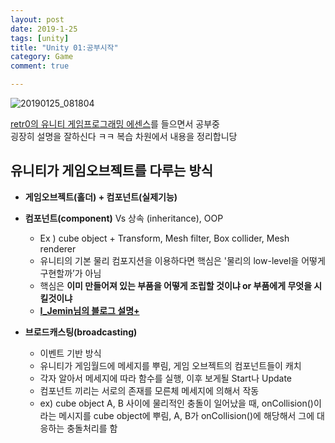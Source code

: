 ```yaml
---
layout: post
date: 2019-1-25
tags: [unity]
title: "Unity 01:공부시작"
category: Game
comment: true

---
```


<p><img src="https://user-images.githubusercontent.com/31947480/51714805-c92fde80-2079-11e9-965d-14cf27681fa1.png" alt="20190125_081804"></p>
<p><a href="https://www.udemy.com/retr0-unity/">retr0의 유니티 게임프로그래밍 에센스</a>를 들으면서 공부중<br>
굉장히 설명을 잘하신다 ㅋㅋ 복습 차원에서 내용을 정리합니당</p>
<h2 id="유니티가-게임오브젝트를-다루는-방식">유니티가 게임오브젝트를 다루는 방식</h2>
<ul>
<li>
<p><strong>게임오브젝트(홀더) + 컴포넌트(실제기능)</strong></p>
</li>
<li>
<p><strong>컴포넌트(component)</strong>  Vs 상속 (inheritance), OOP</p>
<ul>
<li>Ex ) cube object + Transform, Mesh filter, Box collider, Mesh renderer</li>
<li>유니티의 기본 물리 컴포지션을 이용하다면 핵심은 '물리의 low-level을 어떻게 구현할까’가 아님</li>
<li>핵심은 <strong>이미 만들어져 있는 부품을 어떻게 조립할 것이냐 or 부품에게 무엇을 시킬것이냐</strong></li>
<li><a href="https://ijemin.com/blog/%EC%9C%A0%EB%8B%88%ED%8B%B0-oop%EC%97%90%EC%84%9C-%EC%BB%B4%ED%8F%AC%EB%84%8C%ED%8A%B8%EC%9D%B4%EB%B2%A4%ED%8A%B8-%EC%9C%84%EC%A3%BC-%EA%B0%9C%EB%B0%9C%EB%A1%9C/"><strong>I_Jemin님의 블로그 설명+</strong></a></li>
</ul>
</li>
<li>
<p><strong>브로드캐스팅(broadcasting)</strong></p>
<ul>
<li>이벤트 기반 방식</li>
<li>유니티가 게임월드에 메세지를 뿌림, 게임 오브젝트의 컴포넌트들이 캐치</li>
<li>각자 알아서 메세지에 따라 함수를 실행, 이후 보게될 Start나 Update</li>
<li>컴포넌트 끼리는 서로의 존재를 모른체 메세지에 의해서 작동</li>
<li>ex) cube object A, B 사이에 물리적인 충돌이 일어났을 때, onCollision()이라는 메시지를 cube object에 뿌림, A, B가 onCollision()에 해당해서 그에 대응하는 충돌처리를 함</li>
</ul>
</li>
</ul>

